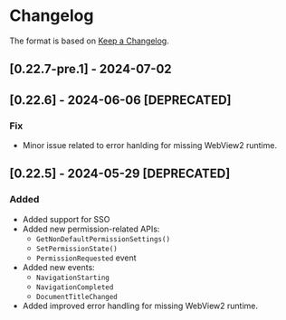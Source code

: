 # Changelog

The format is based on [Keep a Changelog](https://keepachangelog.com/en/1.1.0/).

## [0.22.7-pre.1] - 2024-07-02

## [0.22.6] - 2024-06-06 [DEPRECATED]

### Fix

- Minor issue related to error hanlding for missing WebView2 runtime.

## [0.22.5] - 2024-05-29 [DEPRECATED]

### Added

- Added support for SSO
- Added new permission-related APIs:
    - `GetNonDefaultPermissionSettings()`
    - `SetPermissionState()`
    - `PermissionRequested` event
- Added new events:
    - `NavigationStarting`
    - `NavigationCompleted`
    - `DocumentTitleChanged`
- Added improved error handling for missing WebView2 runtime.
